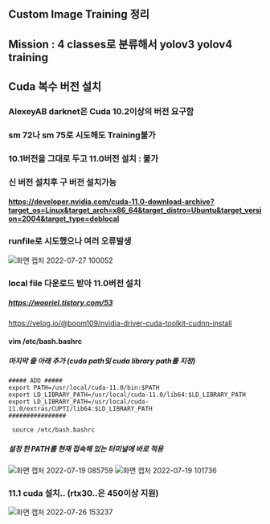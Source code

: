 ## Custom Image Training 정리
## Mission : 4 classes로 분류해서 yolov3 yolov4 training
## Cuda 복수 버전 설치 
### AlexeyAB darknet은 Cuda 10.2이상의 버전 요구함
### sm 72나 sm 75로 시도해도 Training불가
### 10.1버전을 그대로 두고 11.0버전 설치 : 불가
### 신 버전 설치후 구 버전 설치가능
#### https://developer.nvidia.com/cuda-11.0-download-archive?target_os=Linux&target_arch=x86_64&target_distro=Ubuntu&target_version=2004&target_type=deblocal
### runfile로 시도했으나 여러 오류발생
![화면 캡처 2022-07-27 100052](https://user-images.githubusercontent.com/88171531/181137960-b3094ca5-532f-489e-904f-ee16dd85af32.png)
### local file 다운로드 받아 11.0버전 설치
##### https://wooriel.tistory.com/53
https://velog.io/@boom109/nvidia-driver-cuda-toolkit-cudnn-install
#### vim /etc/bash.bashrc
##### 마지막 줄 아래 추가 (cuda path및 cuda library path를 지정)


```
##### ADD #####
export PATH=/usr/local/cuda-11.0/bin:$PATH
export LD_LIBRARY_PATH=/usr/local/cuda-11.0/lib64:$LD_LIBRARY_PATH
export LD_LIBRARY_PATH=/usr/local/cuda-11.0/extras/CUPTI/lib64:$LD_LIBRARY_PATH
################

```
```
 source /etc/bash.bashrc
```

##### 설정 한 PATH를 현재 접속해 있는 터미널에 바로 적용 
![화면 캡처 2022-07-19 085759](https://user-images.githubusercontent.com/88171531/179636373-09b5b0e4-faec-4bdb-877d-447b3dde08e7.png)
![화면 캡처 2022-07-19 101736](https://user-images.githubusercontent.com/88171531/179643186-a434b412-e5f5-4588-961a-e1a4797dea03.png)
### 11.1 cuda 설치.. (rtx30..은 450이상 지원)
![화면 캡처 2022-07-26 153237](https://user-images.githubusercontent.com/88171531/180939148-65967e37-2084-4c75-8557-39f179322fda.png)
